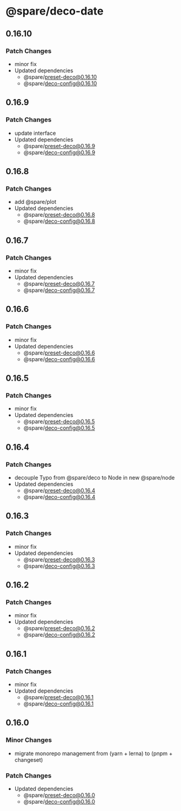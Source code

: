 # @spare/deco-date

## 0.16.10

### Patch Changes

- minor fix
- Updated dependencies
  - @spare/preset-deco@0.16.10
  - @spare/deco-config@0.16.10

## 0.16.9

### Patch Changes

- update interface
- Updated dependencies
  - @spare/preset-deco@0.16.9
  - @spare/deco-config@0.16.9

## 0.16.8

### Patch Changes

- add @spare/plot
- Updated dependencies
  - @spare/preset-deco@0.16.8
  - @spare/deco-config@0.16.8

## 0.16.7

### Patch Changes

- minor fix
- Updated dependencies
  - @spare/preset-deco@0.16.7
  - @spare/deco-config@0.16.7

## 0.16.6

### Patch Changes

- minor fix
- Updated dependencies
  - @spare/preset-deco@0.16.6
  - @spare/deco-config@0.16.6

## 0.16.5

### Patch Changes

- minor fix
- Updated dependencies
  - @spare/preset-deco@0.16.5
  - @spare/deco-config@0.16.5

## 0.16.4

### Patch Changes

- decouple Typo from @spare/deco to Node in new @spare/node
- Updated dependencies
  - @spare/preset-deco@0.16.4
  - @spare/deco-config@0.16.4

## 0.16.3

### Patch Changes

- minor fix
- Updated dependencies
  - @spare/preset-deco@0.16.3
  - @spare/deco-config@0.16.3

## 0.16.2

### Patch Changes

- minor fix
- Updated dependencies
  - @spare/preset-deco@0.16.2
  - @spare/deco-config@0.16.2

## 0.16.1

### Patch Changes

- minor fix
- Updated dependencies
  - @spare/preset-deco@0.16.1
  - @spare/deco-config@0.16.1

## 0.16.0

### Minor Changes

- migrate monorepo management from (yarn + lerna) to (pnpm + changeset)

### Patch Changes

- Updated dependencies
  - @spare/preset-deco@0.16.0
  - @spare/deco-config@0.16.0
